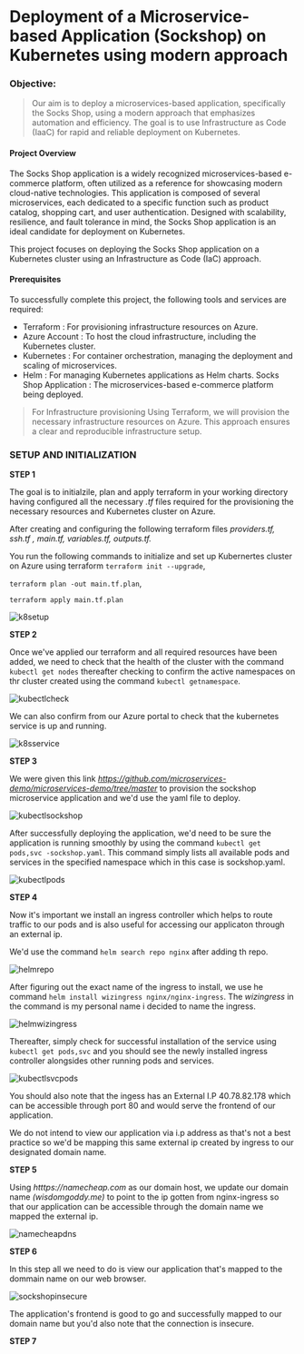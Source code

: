 # Deployment of a Microservice-based Application (Sockshop) on Kubernetes using modern approach

### Objective:
> Our aim is to deploy a microservices-based application, specifically the Socks Shop, using a modern approach that emphasizes automation and efficiency. The goal is to use Infrastructure as Code (IaaC) for rapid and reliable deployment on Kubernetes.

#### Project Overview
The Socks Shop application is a widely recognized microservices-based e-commerce platform, often utilized as a reference for showcasing modern cloud-native technologies. This application is composed of several microservices, each dedicated to a specific function such as product catalog, shopping cart, and user authentication. Designed with scalability, resilience, and fault tolerance in mind, the Socks Shop application is an ideal candidate for deployment on Kubernetes.

This project focuses on deploying the Socks Shop application on a Kubernetes cluster using an Infrastructure as Code (IaC) approach.

#### Prerequisites
To successfully complete this project, the following tools and services are required:

- Terraform : For provisioning infrastructure resources on Azure.
- Azure Account : To host the cloud infrastructure, including the Kubernetes cluster.
- Kubernetes : For container orchestration, managing the deployment and scaling of microservices.
- Helm : For managing Kubernetes applications as Helm charts.
Socks Shop Application : The microservices-based e-commerce platform being deployed.

>  For Infrastructure provisioning
Using Terraform, we will provision the necessary infrastructure resources on Azure. This approach ensures a clear and reproducible infrastructure setup.

### SETUP AND INITIALIZATION
 **STEP 1**

 The goal is to initialzile, plan and apply terraform in your working directory having configured all the necessary *.tf* files required for the provisioning the necessary resources and Kubernetes cluster on Azure. 

After creating and configuring the following terraform files *providers.tf, ssh.tf , main.tf, variables.tf, outputs.tf.* 

You run the following commands to initialize and set up Kubernertes cluster on Azure using terraform `terraform init --upgrade`,  

`terraform plan -out main.tf.plan`, 

`terraform apply main.tf.plan`

![k8setup](./images/01_terraformapply.png)

**STEP 2**

Once we've applied our terraform and all required resources have been added, we need to check that the health of the cluster with the command `kubectl get nodes` thereafter checking to confirm the active namespaces on thr cluster created using the command `kubectl getnamespace`.

![kubectlcheck](./images/02_namespacecheck.png)

We can also confirm from our Azure portal to check that the kubernetes service is up and running.

![k8sservice](./images/011kubernetes.png)

**STEP 3**

We were given this link *https://github.com/microservices-demo/microservices-demo/tree/master* to provision the sockshop microservice application and we'd use the yaml file to deploy.

![kubectlsockshop](./images/03_kubectlsockshop.png)

After successfully deploying the application, we'd need to be sure the application is running smoothly by using the command `kubectl get pods,svc -sockshop.yaml`. This command simply lists all available pods and services in the specified namespace which in this case is sockshop.yaml.

![kubectlpods](./images/04_kubectlgetpods.png)

**STEP 4**

Now it's important we install an ingress controller which helps to route traffic to our pods and is also useful for accessing our applicaton through an external ip. 

We'd use the command `helm search repo nginx` after adding th repo. 

![helmrepo](./images/05_helmnginx.png)

After figuring out the exact name of the ingress to install, we use he command `helm install wizingress nginx/nginx-ingress`. The *wizingress* in the command is my personal name i decided to name the ingress.

![helmwizingress](./images/06_helmwizingress.png)

Thereafter, simply check for successful installation of the service using `kubectl get pods,svc` and you should see the newly installed ingress controller alongsides other running pods and services.

![kubectlsvcpods](./images/07_kubectlgetsvc.png)

You should also note that the ingess has an External I.P 40.78.82.178 which can be accessible through port 80 and would serve the frontend of our application.

We do not intend to view our application via i.p address as that's not a best practice so we'd be mapping this same external ip created by ingress to our designated domain name.

**STEP 5**

Using *htttps://namecheap.com* as our domain host, we update our domain name *(wisdomgoddy.me)* to point to the ip gotten from nginx-ingress so that our application can be accessible through the domain name we mapped the external ip.

![namecheapdns](./images/08_namecheapdns.png)

**STEP 6**

In this step all we need to do is view our application that's mapped to the dommain name on our web browser.

![sockshopinsecure](./images/10_sockshopinsecure.png)

The application's frontend is good to go and successfully mapped to our domain name but you'd also note that the connection is insecure.

**STEP 7**

